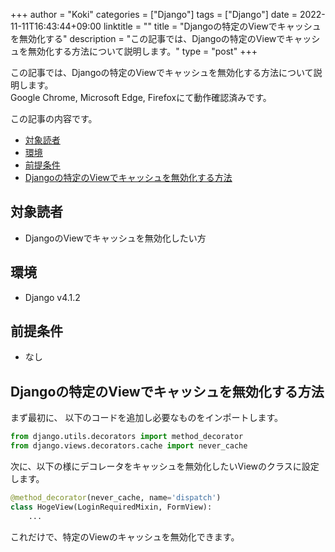 +++
author = "Koki"
categories = ["Django"]
tags = ["Django"]
date = 2022-11-11T16:43:44+09:00
linktitle = ""
title = "Djangoの特定のViewでキャッシュを無効化する"
description = "この記事では、Djangoの特定のViewでキャッシュを無効化する方法について説明します。"
type = "post"
+++

この記事では、Djangoの特定のViewでキャッシュを無効化する方法について説明します。  
Google Chrome, Microsoft Edge, Firefoxにて動作確認済みです。

この記事の内容です。
<!-- START doctoc generated TOC please keep comment here to allow auto update -->
<!-- DON'T EDIT THIS SECTION, INSTEAD RE-RUN doctoc TO UPDATE -->


- <font color="#1111cc">[対象読者](#%E5%AF%BE%E8%B1%A1%E8%AA%AD%E8%80%85)</font>
- <font color="#1111cc">[環境](#%E7%92%B0%E5%A2%83)</font>
- <font color="#1111cc">[前提条件](#%E5%89%8D%E6%8F%90%E6%9D%A1%E4%BB%B6)</font>
- <font color="#1111cc">[Djangoの特定のViewでキャッシュを無効化する方法](#django%E3%81%AE%E7%89%B9%E5%AE%9A%E3%81%AEview%E3%81%A7%E3%82%AD%E3%83%A3%E3%83%83%E3%82%B7%E3%83%A5%E3%82%92%E7%84%A1%E5%8A%B9%E5%8C%96%E3%81%99%E3%82%8B%E6%96%B9%E6%B3%95)</font>

<!-- END doctoc generated TOC please keep comment here to allow auto update -->


## 対象読者
- DjangoのViewでキャッシュを無効化したい方


## 環境

- Django v4.1.2


## 前提条件

- なし


## Djangoの特定のViewでキャッシュを無効化する方法

まず最初に、 以下のコードを追加し必要なものをインポートします。
```python
from django.utils.decorators import method_decorator
from django.views.decorators.cache import never_cache
```

次に、以下の様にデコレータをキャッシュを無効化したいViewのクラスに設定します。  
```python
@method_decorator(never_cache, name='dispatch')
class HogeView(LoginRequiredMixin, FormView):
    ...
```

これだけで、特定のViewのキャッシュを無効化できます。
